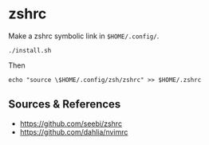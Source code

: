 # zshrc

Make a zshrc symbolic link in `$HOME/.config/`.
```
./install.sh
```
Then
```
echo "source \$HOME/.config/zsh/zshrc" >> $HOME/.zshrc
```

Sources & References
---
- https://github.com/seebi/zshrc
- https://github.com/dahlia/nvimrc
